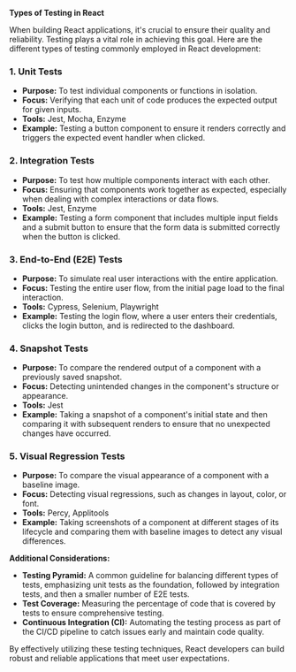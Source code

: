 **Types of Testing in React**

When building React applications, it's crucial to ensure their quality and reliability. Testing plays a vital role in achieving this goal. Here are the different types of testing commonly employed in React development:

### 1. **Unit Tests**

* **Purpose:** To test individual components or functions in isolation.
* **Focus:** Verifying that each unit of code produces the expected output for given inputs.
* **Tools:** Jest, Mocha, Enzyme
* **Example:** Testing a button component to ensure it renders correctly and triggers the expected event handler when clicked.

### 2. **Integration Tests**

* **Purpose:** To test how multiple components interact with each other.
* **Focus:** Ensuring that components work together as expected, especially when dealing with complex interactions or data flows.
* **Tools:** Jest, Enzyme
* **Example:** Testing a form component that includes multiple input fields and a submit button to ensure that the form data is submitted correctly when the button is clicked.

### 3. **End-to-End (E2E) Tests**

* **Purpose:** To simulate real user interactions with the entire application.
* **Focus:** Testing the entire user flow, from the initial page load to the final interaction.
* **Tools:** Cypress, Selenium, Playwright
* **Example:** Testing the login flow, where a user enters their credentials, clicks the login button, and is redirected to the dashboard.

### 4. **Snapshot Tests**

* **Purpose:** To compare the rendered output of a component with a previously saved snapshot.
* **Focus:** Detecting unintended changes in the component's structure or appearance.
* **Tools:** Jest
* **Example:** Taking a snapshot of a component's initial state and then comparing it with subsequent renders to ensure that no unexpected changes have occurred.

### 5. **Visual Regression Tests**

* **Purpose:** To compare the visual appearance of a component with a baseline image.
* **Focus:** Detecting visual regressions, such as changes in layout, color, or font.
* **Tools:** Percy, Applitools
* **Example:** Taking screenshots of a component at different stages of its lifecycle and comparing them with baseline images to detect any visual differences.

**Additional Considerations:**

* **Testing Pyramid:** A common guideline for balancing different types of tests, emphasizing unit tests as the foundation, followed by integration tests, and then a smaller number of E2E tests.
* **Test Coverage:** Measuring the percentage of code that is covered by tests to ensure comprehensive testing.
* **Continuous Integration (CI):** Automating the testing process as part of the CI/CD pipeline to catch issues early and maintain code quality.

By effectively utilizing these testing techniques, React developers can build robust and reliable applications that meet user expectations.
 

